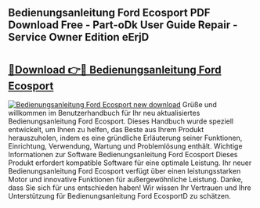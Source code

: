 ## Bedienungsanleitung Ford Ecosport PDF Download Free - Part-oDk User Guide Repair - Service Owner Edition eErjD

# <h2><a href="http://df0oru.blite.top/?on=Bedienungsanleitung+Ford+Ecosport">🔗Download 👉🔴 Bedienungsanleitung Ford Ecosport</a></h2>

[![Bedienungsanleitung Ford Ecosport new download](https://i.imgur.com/lujVjoI.png)](http://df0oru.blite.top/?on=Bedienungsanleitung+Ford+Ecosport)
Grüße und willkommen im Benutzerhandbuch für Ihr neu aktualisiertes Bedienungsanleitung Ford Ecosport. Dieses Handbuch wurde speziell entwickelt, um Ihnen zu helfen, das Beste aus Ihrem Produkt herauszuholen, indem es eine gründliche Erläuterung seiner Funktionen, Einrichtung, Verwendung, Wartung und Problemlösung enthält. Wichtige Informationen zur Software Bedienungsanleitung Ford Ecosport Dieses Produkt erfordert kompatible Software für eine optimale Leistung. Ihr neuer Bedienungsanleitung Ford Ecosport verfügt über einen leistungsstarken Motor und innovative Funktionen für außergewöhnliche Leistung. Danke, dass Sie sich für uns entschieden haben! Wir wissen Ihr Vertrauen und Ihre Unterstützung für Bedienungsanleitung Ford EcosportD zu schätzen.

